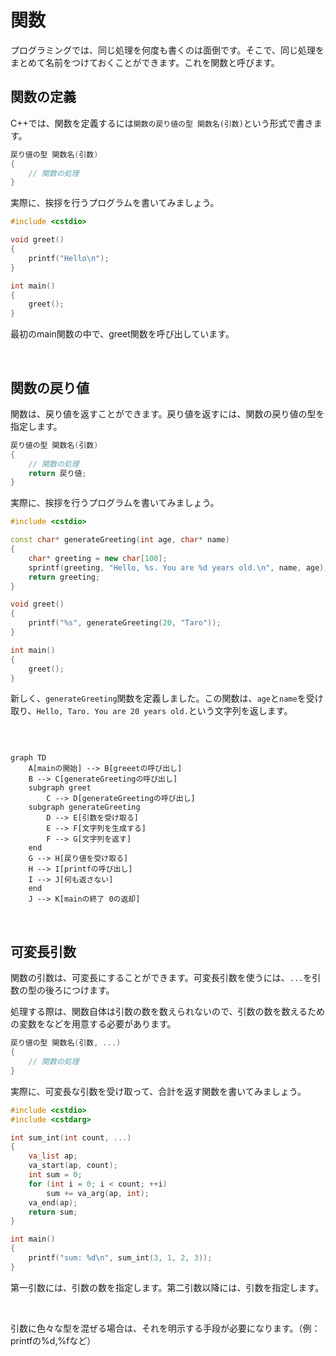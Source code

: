# 関数

プログラミングでは、同じ処理を何度も書くのは面倒です。そこで、同じ処理をまとめて名前をつけておくことができます。これを関数と呼びます。

## 関数の定義

C++では、関数を定義するには`関数の戻り値の型 関数名(引数)`という形式で書きます。

```cpp
戻り値の型 関数名(引数)
{
    // 関数の処理
}
```

実際に、挨拶を行うプログラムを書いてみましょう。

```cpp
#include <cstdio>

void greet()
{
    printf("Hello\n");
}

int main()
{
    greet();
}
```

最初のmain関数の中で、greet関数を呼び出しています。

<br>

## 関数の戻り値

関数は、戻り値を返すことができます。戻り値を返すには、関数の戻り値の型を指定します。

```cpp
戻り値の型 関数名(引数)
{
    // 関数の処理
    return 戻り値;
}
```

実際に、挨拶を行うプログラムを書いてみましょう。

```cpp
#include <cstdio>

const char* generateGreeting(int age, char* name)
{
    char* greeting = new char[100];
    sprintf(greeting, "Hello, %s. You are %d years old.\n", name, age);
    return greeting;
}

void greet()
{
    printf("%s", generateGreeting(20, "Taro"));
}

int main()
{
    greet();
}
```

新しく、`generateGreeting`関数を定義しました。この関数は、`age`と`name`を受け取り、`Hello, Taro. You are 20 years old.`という文字列を返します。

<br>

```mermaid

graph TD
    A[mainの開始] --> B[greeetの呼び出し]
    B --> C[generateGreetingの呼び出し]
    subgraph greet
        C --> D[generateGreetingの呼び出し]
    subgraph generateGreeting
        D --> E[引数を受け取る]
        E --> F[文字列を生成する]
        F --> G[文字列を返す]
    end
    G --> H[戻り値を受け取る]
    H --> I[printfの呼び出し]
    I --> J[何も返さない]
    end
    J --> K[mainの終了 0の返却]
```

<br>

## 可変長引数

関数の引数は、可変長にすることができます。可変長引数を使うには、`...`を引数の型の後ろにつけます。

処理する際は、関数自体は引数の数を数えられないので、引数の数を数えるための変数をなどを用意する必要があります。

```cpp
戻り値の型 関数名(引数, ...)
{
    // 関数の処理
}
```

実際に、可変長な引数を受け取って、合計を返す関数を書いてみましょう。

```cpp
#include <cstdio>
#include <cstdarg>

int sum_int(int count, ...)
{
    va_list ap;
    va_start(ap, count);
    int sum = 0;
    for (int i = 0; i < count; ++i)
        sum += va_arg(ap, int);
    va_end(ap);
    return sum;
}

int main()
{
    printf("sum: %d\n", sum_int(3, 1, 2, 3));
}
```

第一引数には、引数の数を指定します。第二引数以降には、引数を指定します。

<br>

引数に色々な型を混ぜる場合は、それを明示する手段が必要になります。（例：printfの%d,%fなど）

<br>
